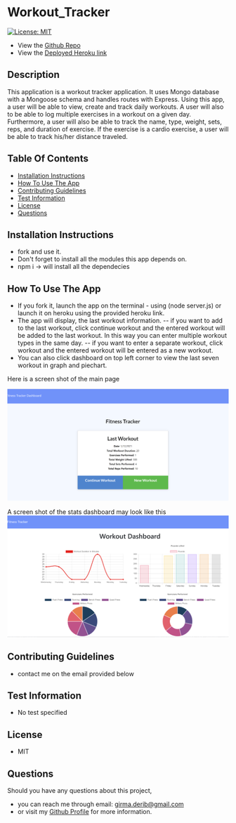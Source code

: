 # Workout_Tracker
[![License: MIT](https://img.shields.io/badge/License-MIT-yellow.svg)](https://opensource.org/licenses/MIT)

* View the [Github Repo](https://github.com/girmaD/Workout_Tracker)
* View the [Deployed Heroku link]()


## Description
  This application is a workout tracker application. It uses Mongo database with a Mongoose schema and handles routes with Express. Using this app, a user will be able to view, create and track daily workouts. A user will also to be able to log multiple exercises in a workout on a given day. Furthermore, a user will also be able to track the name, type, weight, sets, reps, and duration of exercise. If the exercise is a cardio exercise, a user will be able to track his/her distance traveled.

    

## Table Of Contents 
* [Installation Instructions](#Installation-Instructions)
* [How To Use The App](#How-To-Use-The-App)
* [Contributing Guidelines](#Contributing-Guidelines)
* [Test Information](#Test-Information)
* [License](#License)
* [Questions](#Questions)


## Installation Instructions

 * fork and use it.
 * Don't forget to install all the modules this app depends on.
 * npm i -> will install all the dependecies

## How To Use The App
- If you fork it, launch the app on the terminal - using (node server.js) or launch it on heroku using the provided heroku link.
- The app will display, the last workout information.
-- if you want to add to the last workout, click continue workout and the entered workout will be added to the last workout. In this way you can enter multiple workout types in the same day.
-- if you want to enter a separate workout, click workout and the entered workout will be entered as a new workout.
- You can also click dashboard on top left corner to view the last seven workout in graph and piechart.

Here is a screen shot of the main page

![Alt text](./public/assets/img/frontPage.png)

A screen shot of the stats dashboard may look like this
![Alt text](./public/assets/img/stats.png)

## Contributing Guidelines
 * contact me on the email provided below

## Test Information
  * No test specified

## License

 * MIT

## Questions

Should you have any questions about this project,
  * you can reach me through email: [girma.derib@gmail.com](mailto:girma.derib@gmail.com) 
  * or visit my [Github Profile](https://github.com/girmaD) for more information.


